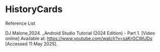 # HistoryCards









Reference List

DJ Malone,2024. _Android Studio Tutorial (2024 Edition) - Part 1. [Video online]
Available at: <https://www.youtube.com/watch?v=saKrGCWlJDs> [Accessed 11 May 2025].
